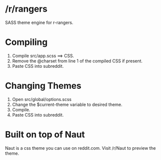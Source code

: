 /r/rangers
===============

SASS theme engine for r-rangers.

Compiling
===============

  1. Compile src/app.scss ==> CSS.
  2. Remove the @charset from line 1 of the compiled CSS if present.
  3. Paste CSS into subreddit.

Changing Themes
===============

  1. Open src/global/options.scss
  2. Change the $current-theme variable to desired theme.
  3. Compile.
  4. Paste CSS into subreddit.

Built on top of Naut
===============

Naut is a css theme you can use on reddit.com. Visit /r/Naut to preview the theme.
